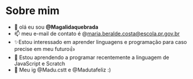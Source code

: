 # Sobre mim
- 👋 olá eu sou **@Magalidaquebrada**
- 📫 meu e-mail de contato é @maria.beralde.costa@escola.pr.gov.br
- ✨Estou interessado em aprender linguagens e programação para caso precise em meu futuro👍
- 🌱 Estou aprendendo a programar recentemente a linguagem de JavaScript e Scratch
- 💞️ Meu ig @Madu.cstt e @Madutafeliz :)




